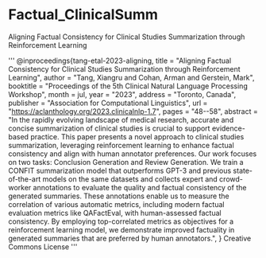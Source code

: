 # Factual_ClinicalSumm

Aligning Factual Consistency for Clinical Studies Summarization through Reinforcement Learning


'''
@inproceedings{tang-etal-2023-aligning,
    title = "Aligning Factual Consistency for Clinical Studies Summarization through Reinforcement Learning",
    author = "Tang, Xiangru  and
      Cohan, Arman  and
      Gerstein, Mark",
    booktitle = "Proceedings of the 5th Clinical Natural Language Processing Workshop",
    month = jul,
    year = "2023",
    address = "Toronto, Canada",
    publisher = "Association for Computational Linguistics",
    url = "https://aclanthology.org/2023.clinicalnlp-1.7",
    pages = "48--58",
    abstract = "In the rapidly evolving landscape of medical research, accurate and concise summarization of clinical studies is crucial to support evidence-based practice. This paper presents a novel approach to clinical studies summarization, leveraging reinforcement learning to enhance factual consistency and align with human annotator preferences. Our work focuses on two tasks: Conclusion Generation and Review Generation. We train a CONFIT summarization model that outperforms GPT-3 and previous state-of-the-art models on the same datasets and collects expert and crowd-worker annotations to evaluate the quality and factual consistency of the generated summaries. These annotations enable us to measure the correlation of various automatic metrics, including modern factual evaluation metrics like QAFactEval, with human-assessed factual consistency. By employing top-correlated metrics as objectives for a reinforcement learning model, we demonstrate improved factuality in generated summaries that are preferred by human annotators.",
}
Creative Commons License
'''
